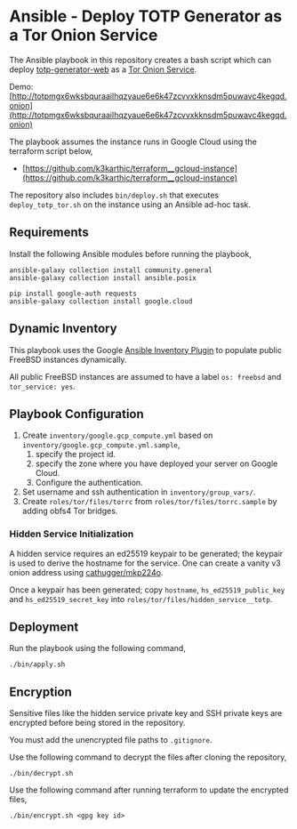 # Ansible - Deploy TOTP Generator as a Tor Onion Service

The Ansible playbook in this repository creates a bash script which can deploy [totp-generator-web](https://github.com/k3karthic/totp-generator-web) as a [Tor Onion Service](https://community.torproject.org/onion-services/).

Demo: [http://totpmgx6wksbquraailhqzyaue6e6k47zcvvxkknsdm5puwavc4kegqd.onion](http://totpmgx6wksbquraailhqzyaue6e6k47zcvvxkknsdm5puwavc4kegqd.onion)

The playbook assumes the instance runs in Google Cloud using the terraform script below,
* [https://github.com/k3karthic/terraform__gcloud-instance](https://github.com/k3karthic/terraform__gcloud-instance)

The repository also includes `bin/deploy.sh` that executes `deploy_totp_tor.sh` on the instance using an Ansible ad-hoc task.

## Requirements

Install the following Ansible modules before running the playbook,
```
ansible-galaxy collection install community.general
ansible-galaxy collection install ansible.posix

pip install google-auth requests
ansible-galaxy collection install google.cloud
```

## Dynamic Inventory

This playbook uses the Google [Ansible Inventory Plugin](https://docs.ansible.com/ansible/latest/collections/google/cloud/gcp_compute_inventory.html) to populate public FreeBSD instances dynamically.

All public FreeBSD instances are assumed to have a label `os: freebsd` and `tor_service: yes`.

## Playbook Configuration

1. Create `inventory/google.gcp_compute.yml` based on `inventory/google.gcp_compute.yml.sample`,
    1. specify the project id.
    1. specify the zone where you have deployed your server on Google Cloud.
    1. Configure the authentication.
1. Set username and ssh authentication in `inventory/group_vars/`.
1. Create `roles/tor/files/torrc` from `roles/tor/files/torrc.sample` by adding obfs4 Tor bridges.

### Hidden Service Initialization

A hidden service requires an ed25519 keypair to be generated; the keypair is used to derive the hostname for the service. One can create a vanity v3 onion address using [cathugger/mkp224o](https://github.com/cathugger/mkp224o).

Once a keypair has been generated; copy `hostname`, `hs_ed25519_public_key` and `hs_ed25519_secret_key` into `roles/tor/files/hidden_service__totp`.

## Deployment

Run the playbook using the following command,
```
./bin/apply.sh
```

## Encryption

Sensitive files like the hidden service private key and SSH private keys are encrypted before being stored in the repository.

You must add the unencrypted file paths to `.gitignore`.

Use the following command to decrypt the files after cloning the repository,

```
./bin/decrypt.sh
```

Use the following command after running terraform to update the encrypted files,

```
./bin/encrypt.sh <gpg key id>
```
